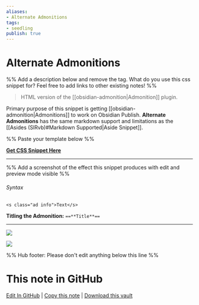 ```yaml
---
aliases: 
- Alternate Admonitions
tags:
- seedling
publish: true
---
```


# Alternate Admonitions

%% Add a description below and remove the tag. What do you use this css snippet for? Feel free to add links to other existing notes! %% 

> HTML version of the [[obsidian-admonition|Admonition]] plugin.
 
Primary purpose of this snippet is getting [[obsidian-admonition|Admonitions]] to work on Obsidian Publish. **Alternate Admonitions** has the same markdown support and limitations as the [[Asides (SlRvb)#Markdown Supported|Aside Snippet]].

%% Paste your template below %%

[**Get CSS Snippet Here**](https://github.com/SlRvb/Obsidian--ITS-Theme/blob/HEAD/S%20-%20Admonitions.css)

---

%% Add a screenshot of the effect this snippet produces with edit and preview mode visible %%

###### Syntax

`<s class="ad info">Text</s>`

**Titling the Admonition:** `==**Title**==`

---
[![](https://raw.githubusercontent.com/SlRvb/Obsidian--ITS-Theme/main/Images/Admonition-Dark.png)](https://raw.githubusercontent.com/SlRvb/Obsidian--ITS-Theme/main/Images/Admonition-Dark.png)

[![](https://raw.githubusercontent.com/SlRvb/Obsidian--ITS-Theme/main/Images/Admonition-Light.png)](https://raw.githubusercontent.com/SlRvb/Obsidian--ITS-Theme/main/Images/Admonition-Light.png)

%% Hub footer: Please don't edit anything below this line %%

# This note in GitHub

<span class="git-footer">[Edit In GitHub](https://github.dev/obsidian-community/obsidian-hub/blob/main/02%20-%20Community%20Expansions/02.05%20All%20Community%20Expansions/CSS%20Snippets/Alternate%20Admonitions%20%28SlRvb%29.md "git-hub-edit-note") | [Copy this note](https://raw.githubusercontent.com/obsidian-community/obsidian-hub/main/02%20-%20Community%20Expansions/02.05%20All%20Community%20Expansions/CSS%20Snippets/Alternate%20Admonitions%20%28SlRvb%29.md "git-hub-copy-note") | [Download this vault](https://github.com/obsidian-community/obsidian-hub/archive/refs/heads/main.zip "git-hub-download-vault") </span>
